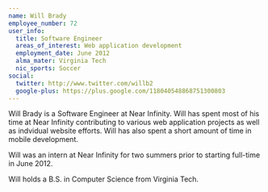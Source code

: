 ```yaml
---
name: Will Brady
employee_number: 72
user_info:
  title: Software Engineer
  areas_of_interest: Web application development
  employment_date: June 2012
  alma_mater: Virginia Tech
  nic_sports: Soccer
social:
  twitter: http://www.twitter.com/willb2
  google-plus: https://plus.google.com/118040548868751300803
---
```

Will Brady is a Software Engineer at Near Infinity. Will has spent most of his time at Near Infinity contributing to various web application projects as well as indvidual website efforts. Will has also spent a short amount of time in mobile development.

Will was an intern at Near Infinity for two summers prior to starting full-time in June 2012.

Will holds a B.S. in Computer Science from Virginia Tech.
